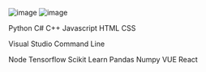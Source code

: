 ![image](https://user-images.githubusercontent.com/13592132/160667917-7ceff27b-58ce-4aa8-b37b-6b7ede913e87.png)
![image](https://user-images.githubusercontent.com/13592132/160668007-81aea258-bac0-4273-94fe-f0bbbc3bce44.png)

Python
C#
C++
Javascript
HTML
CSS

Visual Studio
Command Line

Node
Tensorflow
Scikit Learn
Pandas
Numpy
VUE
React

